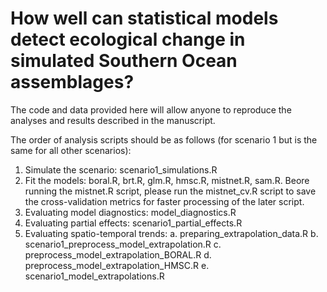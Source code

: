 # How well can statistical models detect ecological change in simulated Southern Ocean assemblages? 

The code and data provided here will allow anyone to reproduce the analyses and results described in the manuscript.

The order of analysis scripts should be as follows (for scenario 1 but is the same for all other scenarios):
1. Simulate the scenario: scenario1_simulations.R
2. Fit the models: boral.R, brt.R, glm.R, hmsc.R, mistnet.R, sam.R. Beore running the mistnet.R script, please run the mistnet_cv.R script to save the cross-validation metrics for faster processing of the later script.
3. Evaluating model diagnostics: model_diagnostics.R
4. Evaluating partial effects: scenario1_partial_effects.R
5. Evaluating spatio-temporal trends:
   a. preparing_extrapolation_data.R
   b. scenario1_preprocess_model_extrapolation.R
   c. preprocess_model_extrapolation_BORAL.R
   d. preprocess_model_extrapolation_HMSC.R
   e. scenario1_model_extrapolations.R
